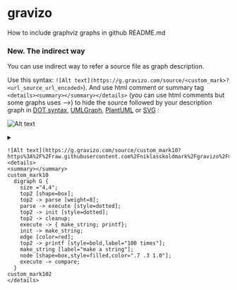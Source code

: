 gravizo
=======

How to include graphviz graphs in github README.md

### New. The indirect way ###
You can use indirect way to refer a source file as graph description. 

Use this syntax: ```![Alt text](https://g.gravizo.com/source/<custom_mark>?<url_source_url_encoded>```). And use html comment or summary tag ```<details><summary></summary></details>``` (you can use html comments but some graphs uses -->) to hide the source followed by your description graph in [DOT syntax](https://en.wikipedia.org/wiki/DOT_(graph_description_language)), [UMLGraph](http://www.umlgraph.org/doc/cd-intro.html), [PlantUML](http://plantuml.sourceforge.net/sequence.html) or [SVG](https://en.wikipedia.org/wiki/Scalable_Vector_Graphics) :

![Alt text](https://g.gravizo.com/source/custom_mark10?https%3A%2F%2Fraw.githubusercontent.com%2Fniklasskoldmark%2Fgravizo%2Fmaster%2FREADME2.md)

<details> 
<summary></summary>
custom_mark10
  digraph G {
    size ="4,4";
    top1 [shape=box];
    top1 -> parse [weight=8];
    parse -> execute [style=dotted];
    top1 -> init [style=dotted];
    top1 -> cleanup;
    execute -> { make_string; printf};
    init -> make_string;
    edge [color=red];
    top1 -> printf [style=bold,label="100 times"];
    make_string [label="make a string"];
    node [shape=box,style=filled,color=".7 .3 1.0"];
    execute -> compare;
  }
custom_mark101
</details>

```
![Alt text](https://g.gravizo.com/source/custom_mark10?https%3A%2F%2Fraw.githubusercontent.com%2Fniklasskoldmark%2Fgravizo%2Fmaster%2FREADME2.md)
<details> 
<summary></summary>
custom_mark10
  digraph G {
    size ="4,4";
    top2 [shape=box];
    top2 -> parse [weight=8];
    parse -> execute [style=dotted];
    top2 -> init [style=dotted];
    top2 -> cleanup;
    execute -> { make_string; printf};
    init -> make_string;
    edge [color=red];
    top2 -> printf [style=bold,label="100 times"];
    make_string [label="make a string"];
    node [shape=box,style=filled,color=".7 .3 1.0"];
    execute -> compare;
  }
custom_mark102
</details>
```
